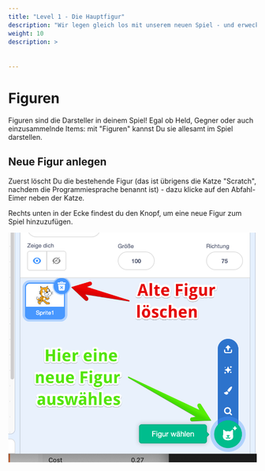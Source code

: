 ```yaml
---
title: "Level 1 - Die Hauptfigur"
description: "Wir legen gleich los mit unserem neuen Spiel - und erwecken unseren Held zum leben"
weight: 10
description: >
  

---
```





# Figuren

Figuren sind die Darsteller in deinem Spiel! 
Egal ob Held, Gegner oder auch einzusammelnde Items: mit "Figuren" kannst Du sie allesamt im Spiel darstellen.

## Neue Figur anlegen

Zuerst löscht Du die bestehende Figur (das ist übrigens die Katze "Scratch", nachdem die Programmiesprache benannt ist) - dazu klicke auf den Abfahl-Eimer neben der Katze.

Rechts unten in der Ecke findest du den Knopf, um eine neue Figur zum Spiel hinzuzufügen.

![image alt](1-Neue%20Figur.png "title")


